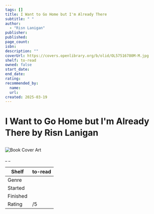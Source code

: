 ```yaml
---
tags: []
title: I Want to Go Home but I'm Already There
subtitle: " "
author:
  - "Risn Lanigan"
publisher:
published:
page_count:
isbn:
description: ""
coverUrl: https://covers.openlibrary.org/b/olid/OL57516780M-M.jpg
shelf: to-read
owned: false
start_date:
end_date:
rating:
recommended_by:
  name:
  url:
created: 2025-03-19
---
```


# I Want to Go Home but I'm Already There by Risn Lanigan

![Book Cover Art](https://covers.openlibrary.org/b/olid/OL57516780M-M.jpg)

_ _

| Shelf | to-read |
| --- | --- |
| Genre |  |
| Started |  |
| Finished |  |
| Rating | /5 |
